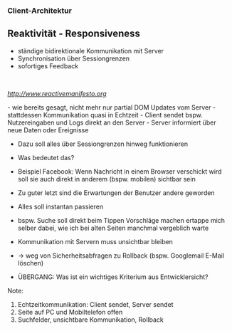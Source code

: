 ### Client-Architektur

## Reaktivität - Responsiveness

- ständige bidirektionale Kommunikation mit Server
- Synchronisation über Sessiongrenzen
- sofortiges Feedback

<p>&nbsp;</p>

*http://www.reactivemanifesto.org*



<div class="slide-comment">
- wie bereits gesagt, nicht mehr nur partial DOM Updates vom Server
- stattdessen Kommunikation quasi in Echtzeit
- Client sendet bspw. Nutzereingaben und Logs direkt an den Server
- Server informiert über neue Daten oder Ereignisse

- Dazu soll alles über Sessiongrenzen hinweg funktionieren
- Was bedeutet das?
- Beispiel Facebook: Wenn Nachricht in einem Browser verschickt wird soll sie auch direkt in anderem (bspw. mobilen) sichtbar sein

- Zu guter letzt sind die Erwartungen der Benutzer andere geworden
- Alles soll instantan passieren
- bspw. Suche soll direkt beim Tippen Vorschläge machen
  ertappe mich selber dabei, wie ich bei alten Seiten manchmal vergeblich warte
- Kommunikation mit Servern muss unsichtbar bleiben
- -> weg von Sicherheitsabfragen zu Rollback (bspw. Googlemail E-Mail löschen)

- ÜBERGANG: Was ist ein wichtiges Kriterium aus Entwicklersicht?
</div>

Note:
1. Echtzeitkommunikation: Client sendet, Server sendet
2. Seite auf PC und Mobiltelefon offen
3. Suchfelder, unsichtbare Kommunikation, Rollback
